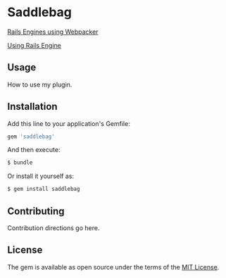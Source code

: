 # Saddlebag
[Rails Engines using Webpacker](http://ben.vandgrift.com/posts/rails-engine-webpacker-1/)

[Using Rails Engine](https://gist.github.com/pioz/805d0887ebfdde6322c4db4b46b0120f)

## Usage
How to use my plugin.

## Installation
Add this line to your application's Gemfile:

```ruby
gem 'saddlebag'
```

And then execute:
```bash
$ bundle
```

Or install it yourself as:
```bash
$ gem install saddlebag
```

## Contributing
Contribution directions go here.

## License
The gem is available as open source under the terms of the [MIT License](https://opensource.org/licenses/MIT).
